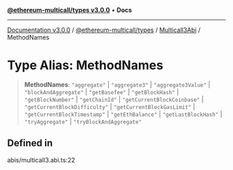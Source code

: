[**@ethereum-multicall/types v3.0.0**](../../../README.md) • **Docs**

***

[Documentation v3.0.0](../../../../../packages.md) / [@ethereum-multicall/types](../../../README.md) / [Multicall3Abi](../README.md) / MethodNames

# Type Alias: MethodNames

> **MethodNames**: `"aggregate"` \| `"aggregate3"` \| `"aggregate3Value"` \| `"blockAndAggregate"` \| `"getBasefee"` \| `"getBlockHash"` \| `"getBlockNumber"` \| `"getChainId"` \| `"getCurrentBlockCoinbase"` \| `"getCurrentBlockDifficulty"` \| `"getCurrentBlockGasLimit"` \| `"getCurrentBlockTimestamp"` \| `"getEthBalance"` \| `"getLastBlockHash"` \| `"tryAggregate"` \| `"tryBlockAndAggregate"`

## Defined in

abis/multicall3.abi.ts:22
